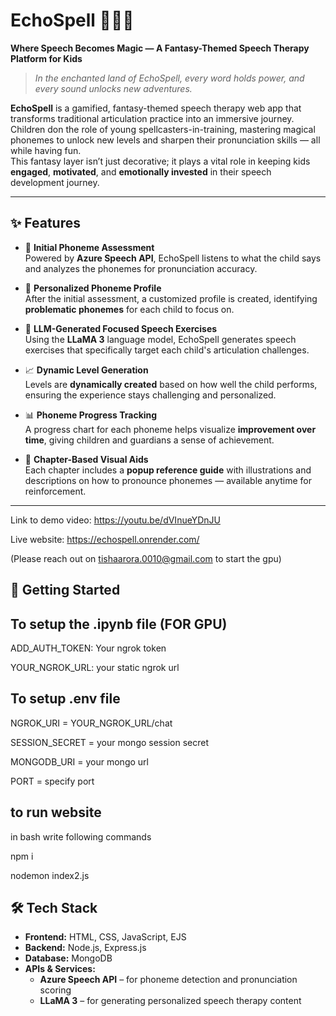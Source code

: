 # **EchoSpell** 🧙‍♀️🔤  
**Where Speech Becomes Magic — A Fantasy-Themed Speech Therapy Platform for Kids**

> *In the enchanted land of EchoSpell, every word holds power, and every sound unlocks new adventures.*

**EchoSpell** is a gamified, fantasy-themed speech therapy web app that transforms traditional articulation practice into an immersive journey.  
Children don the role of young spellcasters-in-training, mastering magical phonemes to unlock new levels and sharpen their pronunciation skills — all while having fun.  
This fantasy layer isn’t just decorative; it plays a vital role in keeping kids **engaged**, **motivated**, and **emotionally invested** in their speech development journey.

---

## ✨ **Features**

- 🧠 **Initial Phoneme Assessment**  
  Powered by **Azure Speech API**, EchoSpell listens to what the child says and analyzes the phonemes for pronunciation accuracy.

- 👤 **Personalized Phoneme Profile**  
  After the initial assessment, a customized profile is created, identifying **problematic phonemes** for each child to focus on.

- 🧾 **LLM-Generated Focused Speech Exercises**  
  Using the **LLaMA 3** language model, EchoSpell generates speech exercises that specifically target each child's articulation challenges.

- 📈 **Dynamic Level Generation**  
  Levels are **dynamically created** based on how well the child performs, ensuring the experience stays challenging and personalized.

- 📊 **Phoneme Progress Tracking**  
  A progress chart for each phoneme helps visualize **improvement over time**, giving children and guardians a sense of achievement.

- 📖 **Chapter-Based Visual Aids**  
  Each chapter includes a **popup reference guide** with illustrations and descriptions on how to pronounce phonemes — available anytime for reinforcement.

---

Link to demo video: https://youtu.be/dVInueYDnJU

Live website: https://echospell.onrender.com/

(Please reach out on tishaarora.0010@gmail.com to start the gpu)

## 🚀 Getting Started


## To setup the .ipynb file (FOR GPU)

ADD_AUTH_TOKEN: Your ngrok token

YOUR_NGROK_URL: your static ngrok url


## To setup .env file
NGROK_URI = YOUR_NGROK_URL/chat

SESSION_SECRET = your mongo session secret

MONGODB_URI = your mongo url

PORT = specify port

## to run website

in bash write following commands

npm i

nodemon index2.js

## 🛠️ **Tech Stack**

- **Frontend:** HTML, CSS, JavaScript, EJS  
- **Backend:** Node.js, Express.js  
- **Database:** MongoDB  
- **APIs & Services:**  
  - **Azure Speech API** – for phoneme detection and pronunciation scoring  
  - **LLaMA 3** – for generating personalized speech therapy content  
